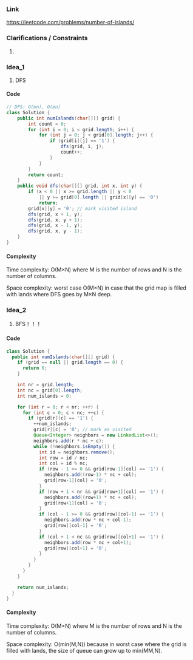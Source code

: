 
### Link

https://leetcode.com/problems/number-of-islands/

### Clarifications / Constraints

1. 

### Idea_1

1. DFS


#### Code

```java
// DFS: O(mn), O(mn)
class Solution {
    public int numIslands(char[][] grid) {
        int count = 0;
        for (int i = 0; i < grid.length; i++) {
            for (int j = 0; j < grid[0].length; j++) {
                if (grid[i][j] == '1') {
                    dfs(grid, i, j);
                    count++;
                }
            }
        }
        return count;
    }
    public void dfs(char[][] grid, int x, int y) {
        if (x < 0 || x >= grid.length || y < 0 
            || y >= grid[0].length || grid[x][y] == '0')
            return;
        grid[x][y] = '0'; // mark visited island
        dfs(grid, x + 1, y);
        dfs(grid, x, y + 1);
        dfs(grid, x - 1, y);
        dfs(grid, x, y - 1);
    }
}
```

#### Complexity

Time complexity: O(M×N) where M is the number of rows and N is the number of columns.

Space complexity: worst case O(M×N) in case that the grid map is filled with lands where DFS goes by M×N deep.  


### Idea_2

1. BFS！！！


#### Code

```java
class Solution {
  public int numIslands(char[][] grid) {
    if (grid == null || grid.length == 0) {
      return 0;
    }

    int nr = grid.length;
    int nc = grid[0].length;
    int num_islands = 0;

    for (int r = 0; r < nr; ++r) {
      for (int c = 0; c < nc; ++c) {
        if (grid[r][c] == '1') {
          ++num_islands;
          grid[r][c] = '0'; // mark as visited
          Queue<Integer> neighbors = new LinkedList<>();
          neighbors.add(r * nc + c);
          while (!neighbors.isEmpty()) {
            int id = neighbors.remove();
            int row = id / nc;
            int col = id % nc;
            if (row - 1 >= 0 && grid[row-1][col] == '1') {
              neighbors.add((row-1) * nc + col);
              grid[row-1][col] = '0';
            }
            if (row + 1 < nr && grid[row+1][col] == '1') {
              neighbors.add((row+1) * nc + col);
              grid[row+1][col] = '0';
            }
            if (col - 1 >= 0 && grid[row][col-1] == '1') {
              neighbors.add(row * nc + col-1);
              grid[row][col-1] = '0';
            }
            if (col + 1 < nc && grid[row][col+1] == '1') {
              neighbors.add(row * nc + col+1);
              grid[row][col+1] = '0';
            }
          }
        }
      }
    }

    return num_islands;
  }
}
```

#### Complexity

Time complexity: O(M×N) where M is the number of rows and N is the number of columns.

Space complexity: O(min(M,N)) because in worst case where the grid is filled with lands, the size of queue can grow up to min(MM,N).
